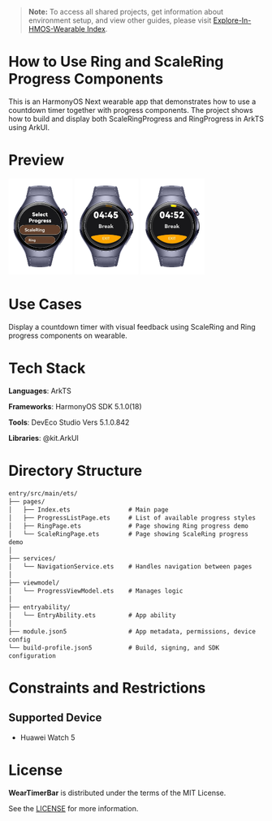 > **Note:** To access all shared projects, get information about environment setup, and view other guides, please visit [Explore-In-HMOS-Wearable Index](https://github.com/Explore-In-HMOS-Wearable/hmos-index).

# How to Use Ring and ScaleRing Progress Components

This is an HarmonyOS Next wearable app that demonstrates how to use a countdown timer together with progress components.
The project shows how to build and display both ScaleRingProgress and RingProgress in ArkTS using ArkUI.

# Preview

<div>
  <img src="./screenshots/1.png" width="25%">
  <img src="./screenshots/2.png" width="25%">
  <img src="./screenshots/3.png" width="25%">
</div>

# Use Cases

Display a countdown timer with visual feedback using ScaleRing and Ring progress components on wearable.

# Tech Stack

**Languages**: ArkTS

**Frameworks**: HarmonyOS SDK 5.1.0(18)

**Tools**: DevEco Studio Vers 5.1.0.842

**Libraries**: @kit.ArkUI

# Directory Structure
```
entry/src/main/ets/
├── pages/
│   ├── Index.ets                # Main page
│   ├── ProgressListPage.ets     # List of available progress styles
│   ├── RingPage.ets             # Page showing Ring progress demo
│   └── ScaleRingPage.ets        # Page showing ScaleRing progress demo
│
├── services/
│   └── NavigationService.ets    # Handles navigation between pages
│
├── viewmodel/
│   └── ProgressViewModel.ets    # Manages logic
│
├── entryability/
│   └── EntryAbility.ets         # App ability
│
├── module.json5                 # App metadata, permissions, device config
└── build-profile.json5          # Build, signing, and SDK configuration
```

# Constraints and Restrictions

## Supported Device
- Huawei Watch 5

# License

**WearTimerBar** is distributed under the terms of the MIT License.

See the [LICENSE](/LICENSE) for more information.